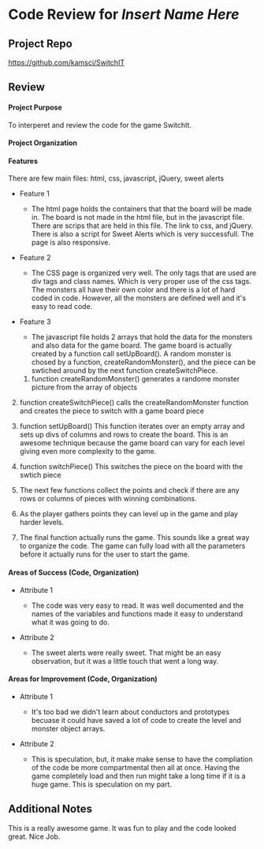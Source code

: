 # Code Review for _Insert Name Here_

## Project Repo

https://github.com/kamsci/SwitchIT

## Review

#### Project Purpose

To interperet and review the code for the game SwitchIt.

#### Project Organization

#### Features

There are few main files: html, css, javascript, jQuery, sweet alerts

* Feature 1
  * The html page holds the containers that that the board will be made in. The board is not made in the html file, but in the javascript file. There are scrips that are held in this file. The link to css, and jQuery. There is also a script for Sweet Alerts which is very successfull. The page is also responsive. 

* Feature 2
  * The CSS page is organized very well. The only tags that are used are div tags and class names. Which is very proper use of the css tags. 
    The monsters all have their own color and there is a lot of hard coded in code. However, all the monsters are defined well and it's easy to read code. 

* Feature 3
  * The javascript file holds 2 arrays that hold the data for the monsters and also data for the game board. The game board is actually created by a function call setUpBoard(). A random monster is chosed by a function, createRandomMonster(), and the piece can be swtiched around by the next function createSwitchPiece.

  1. function createRandomMonster()
    generates a randome monster picture from the array of objects

2. function createSwitchPiece()
    calls the createRandomMonster function and 
    creates the piece to switch with a game board piece

3. function setUpBoard()
    This function iterates over an empty array and sets up divs of columns and rows to create the board. This is an awesome technique because the game board can vary for each level giving even more complexity to the game. 

4. function switchPiece()
    This switches the piece on the board with the swtich piece

5. The next few functions collect the points and check if there are any rows or columns of pieces with winning combinations. 

6. As the player gathers points they can level up in the game and play harder levels. 

7. The final function actually runs the game. This sounds like a great way to organize the code. The game can fully load with all the parameters before it actually runs for the user to start the game.  

#### Areas of Success (Code, Organization)

* Attribute 1
  * The code was very easy to read. It was well documented and the names of the variables and functions made it easy to understand what it was going to do. 

* Attribute 2
  * The sweet alerts were really sweet. That might be an easy observation, but it was a little touch that went a long way. 

#### Areas for Improvement (Code, Organization)

* Attribute 1
  * It's too bad we didn't learn about conductors and prototypes becuase it could have saved a lot of code to create the level and monster object arrays. 

* Attribute 2
  * This is speculation, but, it make make sense to have the compliation of the code be more compartmental then all at once. Having the game completely load and then run might take a long time if it is a huge game. This is speculation on my part. 

## Additional Notes

This is a really awesome game. It was fun to play and the code looked great. Nice Job.
